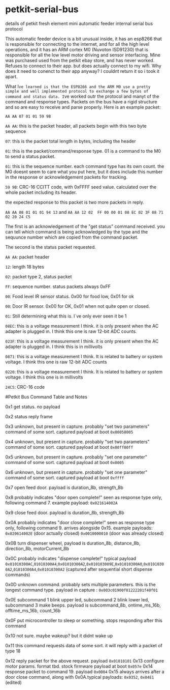 # petkit-serial-bus
details of petkit fresh element mini automatic feeder internal serial bus protocol

This automatic feeder device is a bit unusual inside, it has an esp8266 that is responsible for connecting to the internet,
and for all the high level operations, and it has an ARM cortex M0 (Nuvoton ISD91230) that is responsible for all the low level motor driving and sensor interfacing.
Mine was purchased used from the petkit ebay store, and has never worked. Refuses to connect to their app. but does actually connect to my wifi. Why does it need to conenct to their app anyway?
I couldnt return it so i took it apart. 

What I`ve learned is that the ESP8266 and the ARM M0 use a pretty simple and well implemented protocol to exchange a few bytes of command and status data. I`ve worked outr the protocol and manyt of the command and response types. 
Packets on the bus have a rigid structure and so are easy to receive and parse properly. Here is an example packet:

`AA AA 07 01 01 59 9B`

`AA AA`: this is the packet header, all packets begin with this two byte sequence

`07`: this is the packet total length in bytes, including the header

`01`: this is the packet/command/response type. 01 is a command to the M0 to send a status packet.

`01`: this is the sequence number. each command type has its own count. the M0 doesnt seem to care what you put here, but it does include this number in the response or acknowledgement packets for tracking. 

`59 9B`: CRC-16 CCITT code, with 0xFFFF seed value. calculated over the whole packet including its header.


the expected response to this packet is two more packets in reply.

`AA AA 08 01 01 01 94 13` and `AA AA 12 02  FF 00 00 01 08 EC 02 3F 08 71 02 20 24 C5`

The first is an acknowledgement of the "get status" command received. you can tell which command is being acknowledged by the type and the sequunce number which are copied from the command packet.

The second is the status packet requested. 

`AA AA`: packet header

`12`: length 18 bytes

`02`: packet type 2, status packet

`FF`: sequence number. status packets always 0xFF

`00`: Food level IR sensor status. 0x00 for food low, 0x01 for ok

`00`: Door IR sensor. 0x00 for OK, 0x01 when not quite open or closed. 

`01`: Still determining what this is. I`ve only ever seen it be 1

`08EC`: this is a voltage measurement I think. it is only present when the AC adapter is plugged in. I think this one is raw 12-bit ADC counts.

`023F`: this is a voltage measurement I think. it is only present when the AC adapter is plugged in. I think this is in millivolts

`0871`: this is a voltage measurement I think. It is related to battery or system voltage. I think this one is raw 12-bit ADC counts

`0220`: this is a voltage measurement I think. It is related to battery or system voltage. I think this one is in millivolts

`24C5`: CRC-16 code


#Petkit Bus Command Table and Notes

0x1 get status. no payload

0x2 status reply frame

0x3 unknown, but present in capture. probably "set two parameters" command of some sort. captured payload at boot `0x00050005`

0x4 unknown, but present in capture. probably "set two parameters" command of some sort. captured payload at boot `0x00ff00ff`

0x5 unknown, but present in capture.  probably "set one parameter" command of some sort. captured payload at boot `0x0005`

0x6 unknown, but present in capture.  probably "set one parameter" command of some sort. captured payload at boot `0xffff`

0x7 open feed door. payload is duration_8b, strength_8b

0x8 probably indicates "door open complete!" seen as response type only, following command 7. example payload: `0x021614002A`

0x9 close feed door. payload is duration_8b, strength_8b

0x0A probably indicates "door close complete!" seen as response type only, following command 9. arrives alongside 0x15. example payloads: `0x020614002E` (door actually closed) `0x0010000010` (door was already closed)

0x0B turn dispenser wheel, payload is duration_8b, distance_8b, direction_8b, motorCurrent_8b

0x0C probably indicates "dispense complete!" typical payload `0x01010300AC`,`01010300A4`,`0x01010300A2`,`0x010103009E`,`0x01010300A0`,`0x01010300A2`,`01010300A4`,`0x01010300A2`  (captured after sequential short dispense commands)

0x0D unknown command. probably sets multiple parameters. this is the longest command type. payload in capture : `0x003c01900f01222201f40f01`

0x0E subcommand 1 blink upper led, subcommand 2 blink lower led, subcommand 3 make beeps. payload is subcommand_8b, ontime_ms_16b, offtime_ms_16b, count_16b

0x0F put microcontroller to sleep or something. stops responding after this command

0x10 not sure. maybe wakeup? but it didnt wake up

0x11 this command requests data of some sort. it will reply with a packet of type 18

0x12 reply packet for the above request. payload `0x01010101`
0x13 configure motor params. format tbd. stock firmware payload at boot `0x057e`
0x14 response packet to command 19. payload `0x0004`
0x15 always arrives after a door close command, along with 0x0A.typical payloads: `0x0352`, `0x04E1` (edited) 
